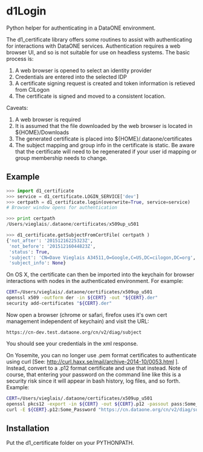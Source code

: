 # d1Login
Python helper for authenticating in a DataONE environment.

The d1_certificate library offers some routines to assist with authenticating for interactions with DataONE services. Authentication requires a web browser UI, and so is not suitable for use on headless systems. The basic process is:

1. A web browser is opened to select an identity provider
2. Credentials are entered into the selected IDP
3. A certificate signing request is created and token information is retieved from CILogon
4. The certificate is signed and moved to a consistent location.

Caveats:

1. A web browser is required
2. It is assumed that the file downloaded by the web browser is located in ${HOME}/Downloads
3. The generated certificate is placed into ${HOME}/.dataone/certificates
4. The subject mapping and group info in the certificate is static. Be aware that the certificate will need to be regenerated if your user id mapping or group membership needs to change.

## Example

```python
>>> import d1_certificate
>>> service = d1_certificate.LOGIN_SERVICE['dev']
>>> certpath = d1_certificate.login(overwrite=True, service=service)
# Browser window opens for authentication

>>> print certpath
/Users/vieglais/.dataone/certificates/x509up_u501

>>> d1_certificate.getSubjectFromCertFile( certpath )
{'not_after': '20151216225323Z',
 'not_before': '20151216044823Z',
 'status': True,
 'subject': 'CN=Dave Vieglais A34511,O=Google,C=US,DC=cilogon,DC=org',
 'subject_info': None}

```

On OS X, the certificate can then be imported into the keychain for browser interactions with nodes in the authenticated environment. For example:

```bash
CERT=/Users/vieglais/.dataone/certificates/x509up_u501
openssl x509 -outform der -in ${CERT} -out "${CERT}.der"
security add-certificates "${CERT}.der"
```

Now open a browser (chrome or safari, firefox uses it's own cert management independent of keychain)
and visit the URL: 

    https://cn-dev.test.dataone.org/cn/v2/diag/subject

You should see your credentials in the xml response.

On Yosemite, you can no longer use .pem format certificates to authenticate using curl [See: http://curl.haxx.se/mail/archive-2014-10/0053.html ]. Instead, convert to a .p12 format certificate and use that instead. Note of course, that entering your password on the command line like this is a security risk since it will appear in bash history, log files, and so forth. Example:

```bash
CERT=/Users/vieglais/.dataone/certificates/x509up_u501
openssl pkcs12 -export -in ${CERT} -out ${CERT}.p12 -passout pass:Some_Password
curl -E ${CERT}.p12:Some_Password "https://cn.dataone.org/cn/v2/diag/subject"
```


## Installation

Put the d1_certificate folder on your PYTHONPATH.

